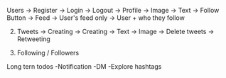 Users
   -> Register
   -> Login
   -> Logout
   -> Profile
      -> Image
      -> Text
      -> Follow Button
   -> Feed
      -> User's feed only
      -> User + who they follow

2. Tweets
   -> Creating
      -> Creating
         -> Text
         -> Image
   -> Delete tweets
   -> Retweeting

3. Following / Followers





Long tern todos
-Notification
-DM
-Explore hashtags
